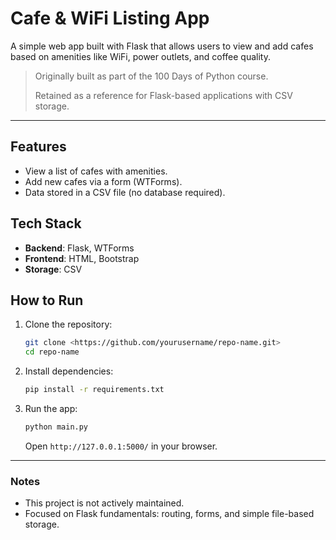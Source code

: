 # Cafe & WiFi Listing App

A simple web app built with Flask that allows users to view and add cafes based on amenities like WiFi, power outlets, and coffee quality.

> Originally built as part of the 100 Days of Python course.
> 
> 
> Retained as a reference for Flask-based applications with CSV storage.
> 

---

## Features

- View a list of cafes with amenities.
- Add new cafes via a form (WTForms).
- Data stored in a CSV file (no database required).

## Tech Stack

- **Backend**: Flask, WTForms
- **Frontend**: HTML, Bootstrap
- **Storage**: CSV

## How to Run

1. Clone the repository:
    
    ```bash
    git clone <https://github.com/yourusername/repo-name.git>
    cd repo-name
    
    ```
    
2. Install dependencies:
    
    ```bash
    pip install -r requirements.txt
    
    ```
    
3. Run the app:
    
    ```bash
    python main.py
    
    ```
    
    Open `http://127.0.0.1:5000/` in your browser.
    

---

### Notes

- This project is not actively maintained.
- Focused on Flask fundamentals: routing, forms, and simple file-based storage.
